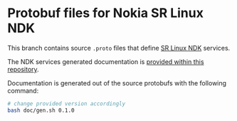 # Protobuf files for Nokia SR Linux NDK

This branch contains source `.proto` files that define [SR Linux NDK](https://learn.srlinux.dev/ndk/) services.

The NDK services generated documentation is [provided within this repository](https://rawcdn.githack.com/nokia/srlinux-ndk-protobufs/v0.2.0/doc/index.html).

Documentation is generated out of the source protobufs with the following command:

```bash
# change provided version accordingly
bash doc/gen.sh 0.1.0
```
